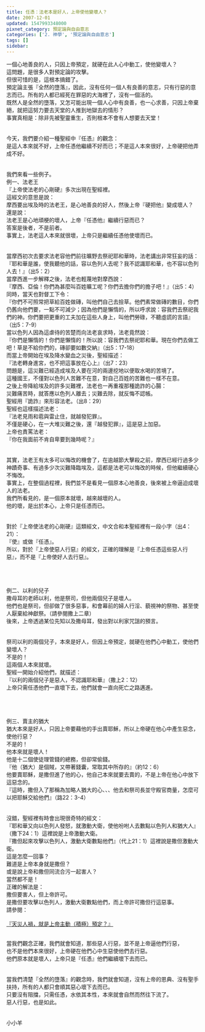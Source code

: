 ```yaml
---
title: 任憑：法老本是好人，上帝使他變壞人？
date: 2007-12-01
updated: 1547993348000
pixnet_category: 預定論與自由意志
categories: ['2. 神學', '預定論與自由意志']
tags: []
sidebar: 
---
```


<p>一個心地善良的人，只因上帝預定，就硬在此人心中動工，使他變壞人？<br/><!--more-->這問題，是很多人對預定論的攻擊。<br/>但很可惜的是，這根本搞錯了。<br/>預定論主張『全然的墮落』，因此，沒有任何一個人有良善的意志，只有行惡的意志而已。所有的人都已經死在罪惡的大海裡了，沒有一個活的。<br/>既然人是全然的墮落，又怎可能出現一個人心中有良善，也一心求善，只因上帝棄絕，就把這努力要去天堂的人推到地獄去的情形？<br/>事實真相是：除非先被聖靈重生，否則根本不會有人想要去天堂！<br/><br/><br/>今天，我們要介紹一種聖經中『任憑』的觀念：<br/>是這人本來就不好，上帝任憑他繼續不好而已；不是這人本來很好，上帝硬把他弄成不好。<br/><br/><br/>我們來看一些例子。<br/>例一、法老王<br/>『上帝使法老的心剛硬』多次出現在聖經裡。<br/>這經文的意思是說：<br/>摩西要出埃及時的法老王，是心地善良的好人，然後上帝『硬把他』變成壞人？<br/>還是說：<br/>法老王是心地頑梗的壞人，上帝『任憑他』繼續行惡而已？<br/>答案是後者，不是前者。<br/>事實上，法老這人本來就很壞，上帝只是繼續任憑他使壞而已。<br/><br/><br/>當摩西初次去要求法老容他們前往曠野去祭祀耶和華時，法老講出非常狂妄的話：<br/>『耶和華是誰，使我聽他的話，容以色列人去呢？我不認識耶和華，也不容以色列人去！』（出5：2）<br/>當摩西進一步解釋之後，法老也輕蔑地對摩西說：<br/>『摩西、亞倫！你們為甚麼叫百姓曠工呢？你們去擔你們的擔子吧！』（出5：4）<br/>同時，當天也對督工下令：<br/>『你們不可照常把草給百姓做磚，叫他們自己去撿草。他們素常做磚的數目，你們仍舊向他們要，一點不可減少；因為他們是懶惰的，所以呼求說：容我們去祭祀我們的神。你們要把更重的工夫加在這些人身上，叫他們勞碌，不聽虛謊的言語』（出5：7-9）<br/>當以色列人因為這虐待的苦楚而向法老哀求時，法老竟然說：<br/>『你們是懶惰的！你們是懶惰的！所以說：容我們去祭祀耶和華。現在你們去做工吧！草是不給你們的，磚卻要如數交納』（出5：17-18）<br/>而當上帝開始在埃及降水變血之災後，聖經描述：<br/>『法老轉身進宮，也不把這事放在心上』（出7：23）<br/>問題是，這災難已經造成埃及人要在河的兩邊挖地以便取水喝的苦境了。<br/>這種國王，不僅對以色列人苦難不在意，對自己百姓的苦難也一樣不在意。<br/>之後上帝降給埃及的許多災難裡，法老也一再重複那種詭詐的心腸：<br/>災難痛苦時，就答應以色列人離去；災難去除，就反悔不認帳。<br/>聖經用『詭詐』來形容法老。（出8：29）<br/>聖經也這樣描述法老：<br/>『法老見雨和雹與雷止住，就越發犯罪』。<br/>不僅是硬心，在一大堆災難之後，還『越發犯罪』，這是惡上加惡。<br/>上帝也責罵法老：<br/>『你在我面前不肯自卑要到幾時呢？』<br/><br/><br/>其實，法老王有太多可以悔改的機會了，在逾越節大擊殺之前，摩西已經行過多少神蹟奇事、有過多少次災難降臨埃及，這都是法老可以悔改的時候，但他繼續硬心不悔改。<br/>事實上，在整個過程裡，我們並不是看見一個原本心地善良，後來被上帝逼迫成壞人的法老。<br/>我們所看見的，是一個原本就壞，越來越壞的人。<br/>他的壞，是出於本心，上帝只是任憑而已。<br/><br/><br/>對於『上帝使法老的心剛硬』這類經文，中文合和本聖經裡有一段小字（出4：21）：<br/>『使』或做『任憑』。<br/>所以，對於『上帝使惡人行惡』的經文，正確的理解是『上帝任憑這些惡人行惡』，而不是『上帝使好人去行惡』。<br/><br/><br/><br/><br/>例二、以利的兒子<br/>撒母耳的老師以利，他是祭司，但他兩個兒子是壞人。<br/>他們也是祭司，但卻做了很多惡事，和會幕前的婦人行淫、藐視神的祭物、甚至使人厭棄給神獻祭。（請參閱撒上二章）<br/>後來，上帝透過某位先知以及撒母耳，發出對以利家咒詛的預言。<br/><br/><br/>祭司以利的兩個兒子，本來是好人，但因上帝預定，就硬在他們心中動工，使他們變壞人？<br/>不是的！<br/>這兩個人本來就壞。<br/>聖經一開始介紹他們，就描述：<br/>『以利的兩個兒子是惡人，不認識耶和華』（撒上2：12）<br/>上帝只需任憑他們一直壞下去，他們就會一直向死亡之路邁進。<br/><br/><br/><br/><br/>例三、賣主的猶大<br/>猶大本來是好人，只因上帝要藉他的手出賣耶穌，所以上帝硬在他心中產生惡念，使他行惡？<br/>不是的！<br/>他本來就是壞人！<br/>他是十二個使徒理管錢的總務，但卻常偷錢。<br/>『他（猶大）是個賊，又帶著錢囊，常取其中所存的』（約12：6）<br/>他要賣耶穌，是撒但進了他的心，他自己本來就要去賣的，不是上帝在他心中放下這惡念的。<br/>『這時，撒但入了那稱為加略人猶大的心、、、他去和祭司長並守殿官商量，怎麼可以把耶穌交給他們』（路22：3-4）<br/><br/><br/>沒錯，聖經裡有時會出現很奇特的經文：<br/>『耶和華又向以色列人發怒，就激動大衛，使他吩咐人去數點以色列人和猶大人』（撒下24：1）這裡說是上帝激動大衛。<br/>『撒但起來攻擊以色列人，激動大衛數點他們』（代上21：1）這裡說是撒但激動大衛。<br/>這是怎麼一回事？<br/>難道是上帝本身就是撒但？<br/>或是說上帝和撒但同流合污一起害人？<br/>當然都不是！<br/>正確的解法是：<br/>撒但要害人，但上帝許可。<br/>是撒但要攻擊以色列人，激動大衛數點他們，而上帝許可撒但行這惡事。<br/>請參閱：<br/><br/><a href="/posts/269193260">『天災人禍，就是上帝主動（積極）預定？』 </a></p> <br/>當我們觀念正確，我們就會知道，那些惡人行惡，並不是上帝逼他們行惡，<br/>也不是他們本來很好，上帝硬在他們心中生惡使他們去行惡。<br/>他們原本就是壞人，上帝只是『任憑』他們繼續壞下去而已。<br/><br/><br/>當我們清楚『全然的墮落』的觀念時，我們就會知道，沒有上帝的恩典、沒有聖手扶持，所有的人都只會順其惡心壞下去而已。<br/>只要沒有阻擋，只需任憑，水依其本性，本來就會自然而然往下流了。<br/>惡人行惡，也是如此。<br/><br/><br/>小小羊<br/><br/><p> </p><br/><br/><br/><br/>